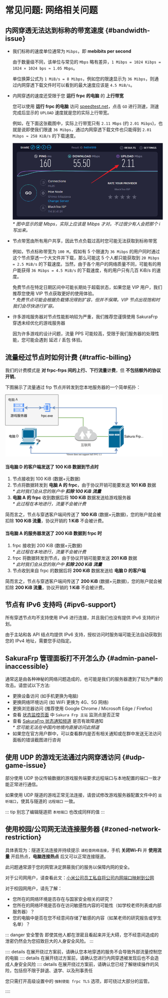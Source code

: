 # 常见问题: 网络相关问题

## 内网穿透无法达到标称的带宽速度 {#bandwidth-issue}

- 我们标称的速度单位通常为 `Mibps`，即 **mebibits per second**

   由于数量级不同，该单位与常见的 `Mbps` 略有差异，`1 Mibps = 1024 Kibps = 1024 × 1024 bps ≈ 1.05 Mbps`。

   单位换算公式为 `1 MiB/s = 8 Mibps`，例如您的限速显示为 `36 Mibps`，则通过内网穿透下载文件时可以看到的最大速度应该是 `4.5 MiB/s`。

- 内网穿透的速度还受限于您 **运行 frpc 的电脑** 的 **上行带宽**

   您可以使用 **运行 frpc 的电脑** 访问 [speedtest.net](https://www.speedtest.net)，点击 `GO` 进行测速，测速完成后显示的 `UPLOAD` 速度就是您的实际上行带宽。

   例如，在下面这张截图中，实际上行带宽只有 `2.11 Mbps` (约 `2.01 Mibps`)，也就是说即使我们限速 `36 Mibps`，通过内网穿透下载文件也只能得到 `2.01 Mibps ≈ 258 KiB/s` 的下载速度。

  ![](./_images/network-speedtest.png)  
  _* 图中显示的是 Mbps，实际上应该是 Mibps 才对。不过很少有人会把那个 i 写出来。_

- 节点带宽由所有用户共享，因此节点负载过高时您可能无法获取到标称带宽

   例如，节点标称带宽为 `100 M`，假如有 5 个限速为 `36 Mibps` 的用户同时通过这个节点穿透一个大文件并下载，那么可能这 5 个人都只能获取到 `20 Mibps = 2.5 MiB/s` 的下载速度。当然，由于各个用户的网络质量不同，可能有的用户能获得 `36 Mibps = 4.5 MiB/s` 的下载速度，有的用户只有几百 KiB/s 的速度。

   免费节点在特定日期区间中可能长期处于超载状态，如果您是 VIP 用户，我们推荐您使用 VIP 节点获取更好的使用体验。  
   _* 免费节点可能会根据负载情况得到扩容，但并不保障。VIP 节点出现饱和时我们会尽快进行扩容。_

- 许多游戏服务器对节点性能影响较为严重，我们推荐您谨慎使用 SakuraFrp 穿透未经优化的游戏服务器

   因为许多游戏的设计问题，流量 PPS 可能较高，受限于我们服务器的处理性能，您可能会遇到 延迟 / 丢包 体验。  

## 流量经过节点时如何计费 {#traffic-billing}

我们的计费模式是 **对 frpc-frps 间的上行、下行流量计费**，但 **不包括额外的协议开销**。

下图展示了流量通过 frp 节点并转发到您本地服务器的一个简单拓扑：

![](../_images/basics-5.svg)

#### 当电脑 D 的客户端发送了 100 KiB 数据到节点时

1. 节点接收到 100 KiB (数据+元数据)  
1. 节点将数据转发到 **电脑 A 的 frpc**，由于协议开销可能要发送 **101 KiB** 数据  
   _* 此时我们会从您的账户中 **扣除 100 KiB 流量**_
1. **电脑 A 的 frpc** 收到数据后将 **100 KiB** 数据发送给游戏服务器  
   _* 此过程在本地进行，流量不会被计费_

简而言之，节点与穿透客户端间传送了 **100 KiB** (数据+元数据)，您的账户就会被扣除 **100 KiB 流量**，协议开销的 **1 KiB** 不会被计费。

#### 当电脑 A 的服务器发送了 200 KiB 数据到 frpc 时

1. frpc 接收到 200 KiB (数据+元数据)  
   _* 此过程在本地进行，流量不会被计费_
1. frpc 将数据转发到节点，由于协议开销可能要发送 **201 KiB** 数据  
   _* 此时我们会从您的账户中 **扣除 200 KiB 流量**_
1. 节点收到来自 frpc 的数据后将 **200 KiB** 数据发送给 **电脑 D 的客户端**

简而言之，节点与穿透客户端间传送了 **200 KiB** (数据+元数据)，您的账户就会被扣除 **200 KiB 流量**，协议开销的 **1 KiB** 不会被计费。

## 节点有 IPv6 支持吗 {#ipv6-support}

所有穿透节点均不支持使用 IPv6 进行连接，并且我们也没有提供 IPv6 支持的计划。

由于主站和各 API 结点均提供 IPv6 支持，授权访问时服务端可能无法自动获取到您的 IPv4 地址，需要您手动指定。

## SakuraFrp 管理面板打不开怎么办 {#admin-panel-inaccessible}

通常这是由各种神秘的网络问题造成的，也可能是我们的服务器遭到了较为严重的攻击。请尝试以下方法:

- 更换设备访问 (如手机更换为电脑)
- 更换网络环境访问 (如 WiFi 更换为 4G、5G 网络)
- 更换浏览器访问 (推荐使用 Google Chrome / Microsoft Edge / Firefox)
- 查看 [状态监控页面](https://status.natfrp.com/) 中 `Sakura Frp 主站` 监测点是否正常
- 查看 [SakuraFrp 状态通知频道](https://t.me/natfrp_status) 是否有故障通知  
  _* 您可能无法在中国内地境内直接访问此频道_
- 如果您在官方用户群中，可以查看群内是否有相关通知或在群中发送无法访问面板的错误截图进行咨询

## 使用 UDP 的游戏无法通过内网穿透访问 {#udp-game-issue}

部分使用 UDP 协议传输数据的游戏服务端要求远程端口与本地配置的端口一致才能正常进行通信。

如果使用 UDP 隧道的游戏正常无法连接，请尝试修改游戏服务器配置文件中的 `监听端口`，使其与隧道的 `远程端口` 一致。

::: tip
别忘了编辑隧道把 `本地端口` 也改成同样的值
:::

## 使用校园/公司网无法连接服务器 {#zoned-network-restriction}

具体表现为：隧道无法连接并持续提示 `请检查网络连接`，手机 **关闭Wi-Fi** 并 **使用流量** 开启热点，**电脑连接热点** 后又可以正常连接隧道。

此问题通常源于您的网管决定屏蔽我们的服务以保障内网的安全。

对于公司网用户，请查看此文：[小米公司员工私自将公司内网端口映射到公网](https://www.v2ex.com/t/726197)

对于校园网用户，请先了解：

- 您所在的网络环境是否存在与国家安全相关的研究？
- 您所在的网络环境是否存在访问敏感性内容的可能性（如学校老师列表或内部服务器）？
- 您的电脑中是否在您不经意间存储了敏感的内容（如某老师的研究报告或学生名单）？

::: danger 安全警告
即使其他人都在泄密且看起来并无大碍，您不经意间造成的泄密仍然会为您招致巨大的人身安全风险。
:::

:::: details 在展开绕过方案前，请确认您本地穿透的服务不会导致外部流量控制您的电脑
:::: details 在展开绕过方案前，请确认您进行内网穿透被发现后也不会造成人身安全风险
:::: details 在展开绕过方案前，请确认您已经了解继续操作的风险，包括但不限于辞退、退学、以及刑事责任

您只需打开高级设置中的 `强制使能 frpc TLS` 选项，即可绕过大部分的监管。

::::

